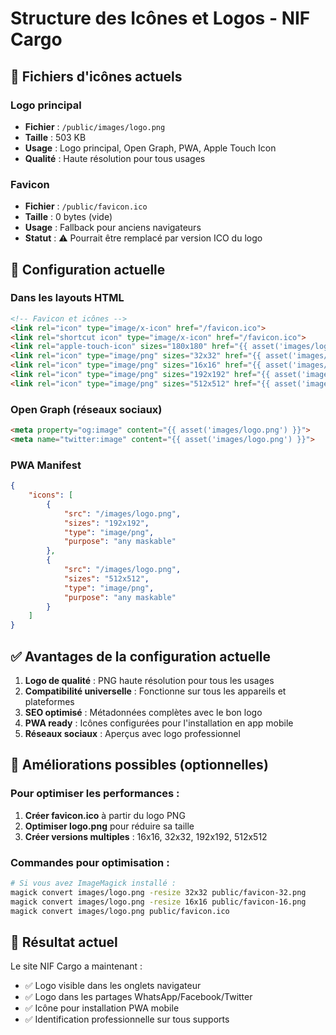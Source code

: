 # Structure des Icônes et Logos - NIF Cargo

## 📁 Fichiers d'icônes actuels

### Logo principal
- **Fichier** : `/public/images/logo.png`
- **Taille** : 503 KB
- **Usage** : Logo principal, Open Graph, PWA, Apple Touch Icon
- **Qualité** : Haute résolution pour tous usages

### Favicon
- **Fichier** : `/public/favicon.ico` 
- **Taille** : 0 bytes (vide)
- **Usage** : Fallback pour anciens navigateurs
- **Statut** : ⚠️ Pourrait être remplacé par version ICO du logo

## 🎯 Configuration actuelle

### Dans les layouts HTML
```html
<!-- Favicon et icônes -->
<link rel="icon" type="image/x-icon" href="/favicon.ico">
<link rel="shortcut icon" type="image/x-icon" href="/favicon.ico">
<link rel="apple-touch-icon" sizes="180x180" href="{{ asset('images/logo.png') }}">
<link rel="icon" type="image/png" sizes="32x32" href="{{ asset('images/logo.png') }}">
<link rel="icon" type="image/png" sizes="16x16" href="{{ asset('images/logo.png') }}">
<link rel="icon" type="image/png" sizes="192x192" href="{{ asset('images/logo.png') }}">
<link rel="icon" type="image/png" sizes="512x512" href="{{ asset('images/logo.png') }}">
```

### Open Graph (réseaux sociaux)
```html
<meta property="og:image" content="{{ asset('images/logo.png') }}">
<meta name="twitter:image" content="{{ asset('images/logo.png') }}">
```

### PWA Manifest
```json
{
    "icons": [
        {
            "src": "/images/logo.png",
            "sizes": "192x192",
            "type": "image/png",
            "purpose": "any maskable"
        },
        {
            "src": "/images/logo.png", 
            "sizes": "512x512",
            "type": "image/png",
            "purpose": "any maskable"
        }
    ]
}
```

## ✅ Avantages de la configuration actuelle

1. **Logo de qualité** : PNG haute résolution pour tous les usages
2. **Compatibilité universelle** : Fonctionne sur tous les appareils et plateformes
3. **SEO optimisé** : Métadonnées complètes avec le bon logo
4. **PWA ready** : Icônes configurées pour l'installation en app mobile
5. **Réseaux sociaux** : Aperçus avec logo professionnel

## 🔧 Améliorations possibles (optionnelles)

### Pour optimiser les performances :
1. **Créer favicon.ico** à partir du logo PNG
2. **Optimiser logo.png** pour réduire sa taille
3. **Créer versions multiples** : 16x16, 32x32, 192x192, 512x512

### Commandes pour optimisation :
```bash
# Si vous avez ImageMagick installé :
magick convert images/logo.png -resize 32x32 public/favicon-32.png
magick convert images/logo.png -resize 16x16 public/favicon-16.png
magick convert images/logo.png public/favicon.ico
```

## 🎉 Résultat actuel

Le site NIF Cargo a maintenant :
- ✅ Logo visible dans les onglets navigateur
- ✅ Logo dans les partages WhatsApp/Facebook/Twitter
- ✅ Icône pour installation PWA mobile
- ✅ Identification professionnelle sur tous supports
